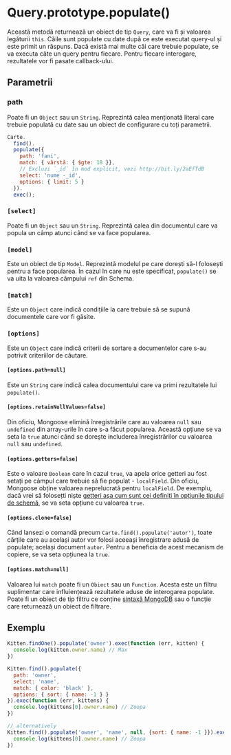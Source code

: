 # Query.prototype.populate()

Această metodă returnează un obiect de tip `Query`, care va fi și valoarea legăturii `this`.
Căile sunt populate cu date după ce este executat query-ul și este primit un răspuns. Dacă există mai multe căi care trebuie populate, se va executa câte un query pentru fiecare.
Pentru fiecare interogare, rezultatele vor fi pasate callback-ului.

## Parametrii

### path

Poate fi un `Object` sau un `String`. Reprezintă calea menționată literal care trebuie populată cu date sau un obiect de configurare cu toți parametrii.

```javascript
Carte.
  find().
  populate({
    path: 'fani',
    match: { vârstă: { $gte: 18 }},
    // Excluzi `_id` în mod explicit, vezi http://bit.ly/2aEfTdB
    select: 'nume -_id',
    options: { limit: 5 }
  }).
  exec();
```

### `[select]`

Poate fi un `Object` sau un `String`. Reprezintă calea din documentul care va popula un câmp atunci când se va face popularea.

### `[model]`

Este un obiect de tip `Model`. Reprezintă modelul pe care dorești să-l folosești pentru a face popularea. În cazul în care nu este specificat, `populate()` se va uita la valoarea câmpului `ref` din Schema.

### `[match]`

Este un `Object` care indică condițiile la care trebuie să se supună documentele care vor fi găsite.

### `[options]`

Este un `Object` care indică criterii de sortare a documentelor care s-au potrivit criteriilor de căutare.

#### `[options.path=null]`

Este un `String` care indică calea documentului care va primi rezultatele lui `populate()`.

#### `[options.retainNullValues=false]`

Din oficiu, Mongoose elimină înregistrările care au valoarea `null` sau `undefined` din array-urile în care s-a făcut popularea. Această opțiune se va seta la `true` atunci când se dorește includerea înregistrărilor cu valoarea `null` sau `undefined`.

#### `[options.getters=false]`

Este o valoare `Boolean` care în cazul `true`, va apela orice getteri au fost setați pe câmpul care trebuie să fie populat - `localField`. Din oficiu, Mongoose obține valoarea neprelucrată pentru `localField`. De exemplu, dacă vrei să folosețti niște [getteri așa cum sunt cei definiți în opțiunile tipului de schemă](https://mongoosejs.com/docs/schematypes.html#schematype-options), se va seta opțiune cu valoarea `true`.

#### `[options.clone=false]`

Când lansezi o comandă precum `Carte.find().populate('autor')`, toate cărțile care au același autor vor folosi aceeași înregistrare adusă de populate; același document `autor`. Pentru a beneficia de acest mecanism de copiere, se va seta opțiunea la `true`.

#### `[options.match=null]`

Valoarea lui `match` poate fi un `Obiect` sau un `Function`. Acesta este un filtru suplimentar care influiențează rezultatele aduse de interogarea populate. Poate fi un obiect de tip filtru ce conține [sintaxă MongoDB](https://docs.mongodb.com/manual/tutorial/query-documents/) sau o funcție care returnează un obiect de filtrare.

## Exemplu

```javascript
Kitten.findOne().populate('owner').exec(function (err, kitten) {
  console.log(kitten.owner.name) // Max
})

Kitten.find().populate({
  path: 'owner',
  select: 'name',
  match: { color: 'black' },
  options: { sort: { name: -1 } }
}).exec(function (err, kittens) {
  console.log(kittens[0].owner.name) // Zoopa
})

// alternatively
Kitten.find().populate('owner', 'name', null, {sort: { name: -1 }}).exec(function (err, kittens) {
  console.log(kittens[0].owner.name) // Zoopa
})
```
